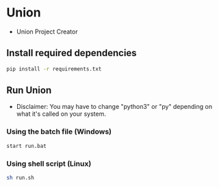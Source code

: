# Union

- Union Project Creator

## Install required dependencies

```bash
pip install -r requirements.txt
```

## Run Union

- Disclaimer: You may have to change "python3" or "py" depending on what it's called on your system.

### Using the batch file (Windows)

```bash
start run.bat
```

### Using shell script (Linux)

```bash
sh run.sh
```
